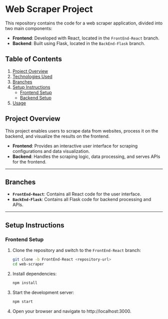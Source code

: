 # Web Scraper Project

This repository contains the code for a web scraper application, divided into two main components:  
- **Frontend**: Developed with React, located in the `FrontEnd-React` branch.  
- **Backend**: Built using Flask, located in the `BackEnd-Flask` branch.  

## Table of Contents
1. [Project Overview](#project-overview)
2. [Technologies Used](#technologies-used)
3. [Branches](#branches)
4. [Setup Instructions](#setup-instructions)
   - [Frontend Setup](#frontend-setup)
   - [Backend Setup](#backend-setup)
5. [Usage](#usage)

## Project Overview
This project enables users to scrape data from websites, process it on the backend, and visualize the results on the frontend.  

- **Frontend**: Provides an interactive user interface for scraping configurations and data visualization.  
- **Backend**: Handles the scraping logic, data processing, and serves APIs for the frontend.

---


## Branches
- **`FrontEnd-React`**: Contains all React code for the user interface.  
- **`BackEnd-Flask`**: Contains all Flask code for backend processing and APIs.  

---

## Setup Instructions

### Frontend Setup
1. Clone the repository and switch to the `FrontEnd-React` branch:  
   ```bash
   git clone -b FrontEnd-React <repository-url>
   cd web-scraper

2. Install dependencies:
   ```bash
   npm install
3. Start the development server:
   ```bash
   npm start
4. Open your browser and navigate to http://localhost:3000.



